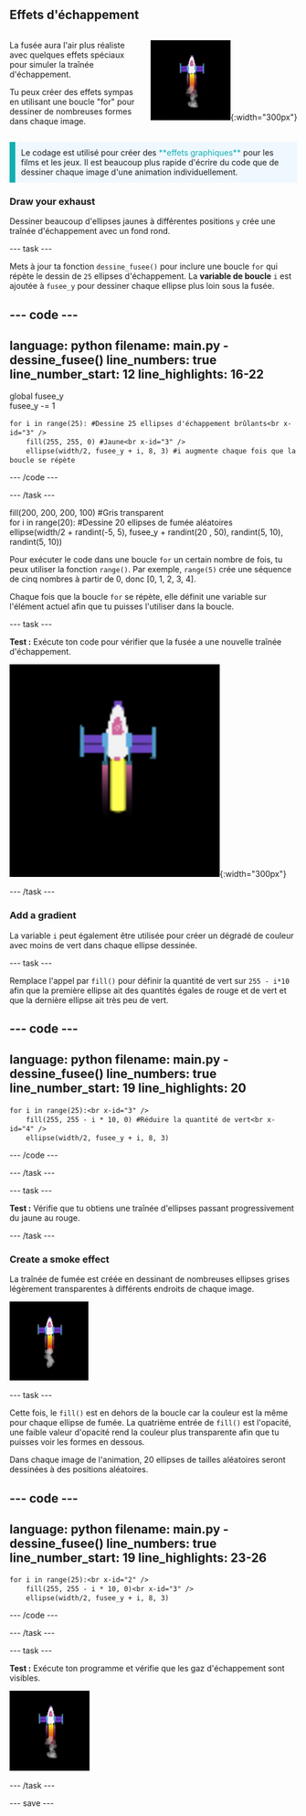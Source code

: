 ## Effets d'échappement

<div style="display: flex; flex-wrap: wrap">
<div style="flex-basis: 200px; flex-grow: 1; margin-right: 15px;">

La fusée aura l'air plus réaliste avec quelques effets spéciaux pour simuler la traînée d'échappement. 

Tu peux créer des effets sympas en utilisant une boucle "for" pour dessiner de nombreuses formes dans chaque image.

</div>
<div>

![La fusée en plein vol avec une traînée d'échappement.](images/flying_rocket.gif){:width="300px"}

</div>
</div>

<p style="border-left: solid; border-width:10px; border-color: #0faeb0; background-color: aliceblue; padding: 10px;">
Le codage est utilisé pour créer des <span style="color: #0faeb0">**effets graphiques**</span> pour les films et les jeux. Il est beaucoup plus rapide d'écrire du code que de dessiner chaque image d'une animation individuellement. </p>

### Draw your exhaust

Dessiner beaucoup d'ellipses jaunes à différentes positions `y` crée une traînée d'échappement avec un fond rond.

--- task ---

Mets à jour ta fonction `dessine_fusee()` pour inclure une boucle `for` qui répète le dessin de `25` ellipses d'échappement. La **variable de boucle** `i` est ajoutée à `fusee_y` pour dessiner chaque ellipse plus loin sous la fusée.

--- code ---
---
language: python filename: main.py - dessine_fusee() line_numbers: true line_number_start: 12
line_highlights: 16-22
---

global fusee_y   
fusee_y -= 1   

    for i in range(25): #Dessine 25 ellipses d'échappement brûlants<br x-id="3" />
        fill(255, 255, 0) #Jaune<br x-id="3" />
        ellipse(width/2, fusee_y + i, 8, 3) #i augmente chaque fois que la boucle se répète


--- /code ---

--- /task ---

fill(200, 200, 200, 100) #Gris transparent   
for i in range(20): #Dessine 20 ellipses de fumée aléatoires    
ellipse(width/2 + randint(-5, 5), fusee_y + randint(20 , 50), randint(5, 10), randint(5, 10))

Pour exécuter le code dans une boucle `for` un certain nombre de fois, tu peux utiliser la fonction `range()`. Par exemple, `range(5)` crée une séquence de cinq nombres à partir de 0, donc [0, 1, 2, 3, 4].

Chaque fois que la boucle `for` se répète, elle définit une variable sur l'élément actuel afin que tu puisses l'utiliser dans la boucle.

--- task ---

**Test :** Exécute ton code pour vérifier que la fusée a une nouvelle traînée d'échappement.

![A close-up of the rocket with an exhaust trail.](images/rocket_exhaust.png){:width="300px"}

--- /task ---

### Add a gradient

La variable `i` peut également être utilisée pour créer un dégradé de couleur avec moins de vert dans chaque ellipse dessinée.

--- task ---

Remplace l'appel par `fill()` pour définir la quantité de vert sur `255 - i*10` afin que la première ellipse ait des quantités égales de rouge et de vert et que la dernière ellipse ait très peu de vert.

--- code ---
---
language: python filename: main.py - dessine_fusee() line_numbers: true line_number_start: 19
line_highlights: 20
---

    for i in range(25):<br x-id="3" />
        fill(255, 255 - i * 10, 0) #Réduire la quantité de vert<br x-id="4" />
        ellipse(width/2, fusee_y + i, 8, 3)

--- /code ---

--- /task ---

--- task ---

**Test :** Vérifie que tu obtiens une traînée d'ellipses passant progressivement du jaune au rouge.

--- /task ---

### Create a smoke effect

La traînée de fumée est créée en dessinant de nombreuses ellipses grises légèrement transparentes à différents endroits de chaque image.

![Une animation lente de l'effet de fumée.](images/rocket_smoke.gif)

--- task ---

Cette fois, le `fill()` est en dehors de la boucle car la couleur est la même pour chaque ellipse de fumée. La quatrième entrée de `fill()` est l'opacité, une faible valeur d'opacité rend la couleur plus transparente afin que tu puisses voir les formes en dessous.

Dans chaque image de l'animation, 20 ellipses de tailles aléatoires seront dessinées à des positions aléatoires.

--- code ---
---
language: python filename: main.py - dessine_fusee() line_numbers: true line_number_start: 19
line_highlights: 23-26
---

    for i in range(25):<br x-id="2" />
        fill(255, 255 - i * 10, 0)<br x-id="3" />
        ellipse(width/2, fusee_y + i, 8, 3)

--- /code ---

--- /task ---

--- task ---

**Test :** Exécute ton programme et vérifie que les gaz d'échappement sont visibles.

![Un gros plan de la fusée et de la traînée d'échappement avec de la fumée supplémentaire.](images/rocket_exhaust_circles.gif)

--- /task ---

--- save ---
